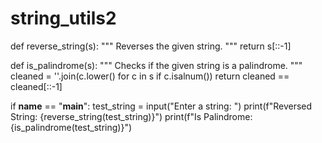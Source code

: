 # string_utils2
def reverse_string(s):
    """
    Reverses the given string.
    """
    return s[::-1]

def is_palindrome(s):
    """
    Checks if the given string is a palindrome.
    """
    cleaned = ''.join(c.lower() for c in s if c.isalnum())
    return cleaned == cleaned[::-1]

if __name__ == "__main__":
    test_string = input("Enter a string: ")
    print(f"Reversed String: {reverse_string(test_string)}")
    print(f"Is Palindrome: {is_palindrome(test_string)}")
